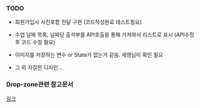 ### TODO  

- 회원가입시 사진포함 전달 구현 (코드작성완료 테스트필요)

- 수업 날짜 목록, 날짜당 출석부를 API호출을 통해 가져와서 리스트로 표시  (API수정 후 코드 수정 필요)

- 이미지를 저장하는 변수 or State가 없는거 같음. 세영님이 확인 필요 

- 그 외 자잘한 디자인...  

### Drop-zone관련 참고문서
<a href="https://blog.naver.com/s_holmes25/222115581433">링크</a> 


